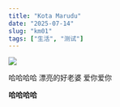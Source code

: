 ```yaml
---
title: "Kota Marudu"
date: "2025-07-14"
slug: "km01"
tags: ["生活", "测试"]
---
```

![](https://prod-files-secure.s3.us-west-2.amazonaws.com/112d0858-5090-4d34-a606-b75eb8d65fd2/c7b45876-473c-4fb6-85d3-cb84a84bfc51/1000201235.jpg?X-Amz-Algorithm=AWS4-HMAC-SHA256&X-Amz-Content-Sha256=UNSIGNED-PAYLOAD&X-Amz-Credential=ASIAZI2LB46662NP5Z32%2F20250724%2Fus-west-2%2Fs3%2Faws4_request&X-Amz-Date=20250724T165739Z&X-Amz-Expires=3600&X-Amz-Security-Token=IQoJb3JpZ2luX2VjEAkaCXVzLXdlc3QtMiJIMEYCIQCpS69vrqa6%2FEKr7d%2FIKXSvKdDQZr98a%2FN1yzewwlbxHQIhAKtA7N0l1p5AOLoZZhXONElAFhczE3Tv7v6MFBGOaa%2FyKv8DCDEQABoMNjM3NDIzMTgzODA1IgzZvLUvaODIScGbb7cq3APCw8YkaXcCb8lxleAyhoGfxh5RW9i4x7WuugBT5TKUP7OdVHzzf%2BQKDLXRQatIniXHjk%2B0l4mmLyAv%2BZx3RRrTHDM2p3R3G8IO7g4y59Vj2%2Fgz6Y4AGMEY9Yw%2BvjmZAowFr3eBEdNz2OVyYq%2FW8X%2BHcWeqWdYWrKtIlCtmw8FTtr%2BbdrAzlfML3c1zAk6%2FXzcPo5jmsmoYBbajvGxP0CdgV5E7ViV9xuJCXyqnhziHAXGbYd%2BM%2FDntGskSn4EZbSa9L1YKCZyQE4zfdGA5vdnfKKjOa7tiuR6p4OyLK0uDhixa5BDUFOtpbnNVx2KKgQPX23DfPq850uAuBPTBlo2WGgtyPhZL7Q%2BYDmoLCsU3IcAB87hMuo8ewvg5bh698RswFtuVyuttxsFxCsXZfQm3XDuQVui79g1tuo8xiKAGWdl%2BCHMHJq%2BwD9HAydPI0VxxJ41P1zXIoLUL2mw5F0OBz1DvxhPuop21O0USaYPQYTQPi5KYldPMZB6Rah7Z5bg3L7U%2FI1F63PIEjFs3s43DArTkymOvy7ihf0bCGa6EzCOYjuw53m%2FLXKI5a00mzUVKG3HzS99rE2KPnmCimpFKLpbctGwGPTzxsqbGxTS%2BolDxZL%2BPoCq2fkt3mDDwuonEBjqkAa0rInZHdtamTgGvkGhVszT6OXU0ZFtEVu85JN2FhRXBJo%2FarVkiuDSjtZAPA8HaLdsOn7wGpVt%2F8Cg2lyXLhlXpY3ZryXOV4fCXpk0xYFTTE%2BJP1TicGAGc%2BaY9%2FyyldqgyFyivmxxkuiOakLw2Jhac6Gj0TlQMdBn%2ByuV6%2FNuEYGNaspFfR9RCSelu%2BD3%2FYYQHz3y5iHgVI5uZa2lEf9zVxDYq&X-Amz-Signature=e448946e1f2bfee51671793fa3a871264479ab2476409a0df6777508d11ad3cd&X-Amz-SignedHeaders=host&x-amz-checksum-mode=ENABLED&x-id=GetObject)


哈哈哈哈  漂亮的好老婆  爱你爱你


**哈哈哈哈**


